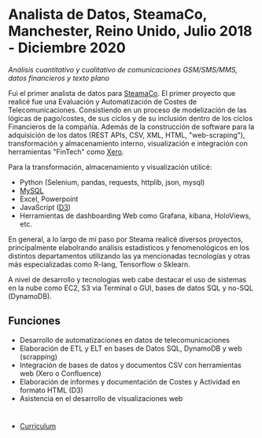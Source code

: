 # **Analista de Datos, SteamaCo, Manchester, Reino Unido, Julio 2018 - Diciembre 2020**

*Análisis cuantitativo y cualitativo de comunicaciones GSM/SMS/MMS, datos financieros y texto plano*

Fui el primer analista de datos para [SteamaCo](https://steama.co/). El primer proyecto que realicé fue una Evaluación y Automatización de Costes de Telecomunicaciones. Consistiendo en un proceso de modelización de las lógicas de pago/costes, de sus ciclos y de su inclusión dentro de los ciclos Financieros de la compañí­a. Además de la  construcción de software para la adquisición de los datos (REST APIs, CSV, XML, HTML, "web-scraping"), transformación y almacenamiento interno, visualización e integración con herramientas "FinTech"  como [Xero](https://www.xero.com/). 

Para la transformación, almacenamiento y visualización  utilicé:

- Python (Selenium, pandas, requests, httplib, json, mysql)
- [MySQL](https://www.mysql.com/)
- Excel, Powerpoint 
- JavaScript ([D3](https://d3js.org/))
- Herramientas de dashboarding Web como Grafana, kibana,   HoloViews, etc.

En general, a lo largo de mi paso por Steama realicé diversos proyectos, principalmente elabolrando análisis estadí­sticos y fenomenológicos en los distintos departamentos utilizando las ya mencionadas tecnologí­as y otras más especializadas como R-lang, Tensorflow o Sklearn.

A nivel de desarrollo y tecnologí­as web cabe destacar el uso de sistemas en la nube como EC2, S3 via Terminal o GUI, bases de datos SQL y no-SQL  (DynamoDB). 


## Funciones

- Desarrollo de automatizaciones en datos de telecomunicaciones
- Elaboración de ETL y ELT en bases de Datos SQL, DynamoDB y web (scrapping)
- Integración de bases de datos y documentos CSV con herramientas web (Xero o Confluence)
- Elaboración de informes y documentación de Costes y Actividad en formato HTML (D3)
- Asistencia en el desarrollo de visualizaciones web

# 

- [Curriculum](https://github.com/deltafordavi/CV)
